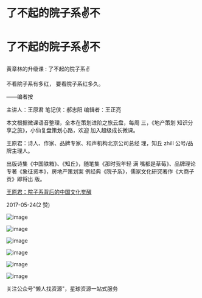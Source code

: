 # 了不起的院子系✌不

# 了不起的院子系✌不

黄章林的升级课 : 了不起的院子系✌

不看院子系有多红， 要看院子系红多久。

——编者按

主讲人：王原君 笔记侠：郝志阳 编辑者：王正亮

本文根据微课语音整理，全本在策划进阶之旅云盘，每周 三，《地产策划 知识分享之旅》，小仙复盘策划心路，欢迎 加入超级成长微课。

王原君：诗人、作家、品牌专家、和声机构北京公司总经 理，知丘 zhill 公号/品牌主理人。

出版诗集《中国铁箱》、《知丘》，随笔集《那时我年轻 满 嘴都是草莓》、品牌理论专著《象征资本》，房地产策划案 例经典《院子系》，儒家文化研究著作《大商子贡》即将出 版。

[王原君：院子系背后的中国文化觉醒](https://mp.weixin.qq.com/s/Q_27S7zNcK-qhKkhHTgYZw)

2017-05-24(2 赞)

![image](img/Image_509.png)

![image](img/Image_510.png)

![image](img/Image_511.png)

![image](img/Image_512.png)

![image](img/Image_513.png)

![image](img/Image_514.png)

关注公众号"懒人找资源"，星球资源一站式服务